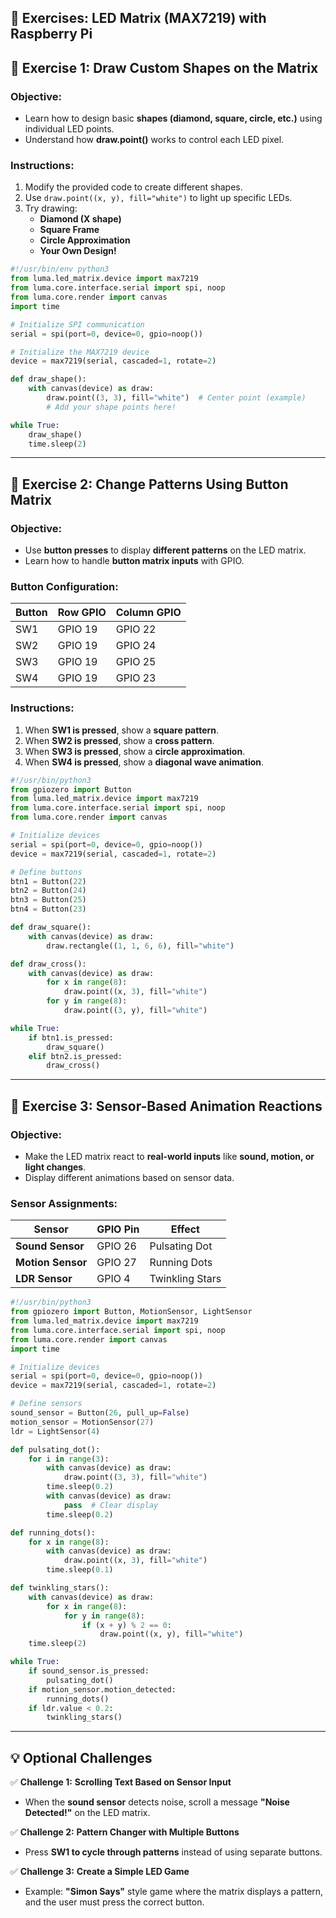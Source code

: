 ## 📝 Exercises: LED Matrix (MAX7219) with Raspberry Pi

## 🔹 Exercise 1: Draw Custom Shapes on the Matrix

### Objective:  
- Learn how to design basic **shapes (diamond, square, circle, etc.)** using individual LED points.  
- Understand how **draw.point()** works to control each LED pixel.  

### Instructions:  
1. Modify the provided code to create different shapes.  
2. Use `draw.point((x, y), fill="white")` to light up specific LEDs.  
3. Try drawing:  
   - **Diamond (X shape)**  
   - **Square Frame**  
   - **Circle Approximation**  
   - **Your Own Design!**  

```python
#!/usr/bin/env python3
from luma.led_matrix.device import max7219
from luma.core.interface.serial import spi, noop
from luma.core.render import canvas
import time

# Initialize SPI communication
serial = spi(port=0, device=0, gpio=noop())

# Initialize the MAX7219 device
device = max7219(serial, cascaded=1, rotate=2)

def draw_shape():
    with canvas(device) as draw:
        draw.point((3, 3), fill="white")  # Center point (example)
        # Add your shape points here!

while True:
    draw_shape()
    time.sleep(2)
```

---

## 🔹 Exercise 2: Change Patterns Using Button Matrix

### Objective:  
- Use **button presses** to display **different patterns** on the LED matrix.  
- Learn how to handle **button matrix inputs** with GPIO.  

### Button Configuration:
| Button | Row GPIO | Column GPIO |  
|--------|---------|------------|  
| SW1    | GPIO 19 | GPIO 22    |  
| SW2    | GPIO 19 | GPIO 24    |  
| SW3    | GPIO 19 | GPIO 25    |  
| SW4    | GPIO 19 | GPIO 23    |  

### Instructions:  
1. When **SW1 is pressed**, show a **square pattern**.  
2. When **SW2 is pressed**, show a **cross pattern**.  
3. When **SW3 is pressed**, show a **circle approximation**.  
4. When **SW4 is pressed**, show a **diagonal wave animation**.  

```python
#!/usr/bin/python3
from gpiozero import Button
from luma.led_matrix.device import max7219
from luma.core.interface.serial import spi, noop
from luma.core.render import canvas

# Initialize devices
serial = spi(port=0, device=0, gpio=noop())
device = max7219(serial, cascaded=1, rotate=2)

# Define buttons
btn1 = Button(22)
btn2 = Button(24)
btn3 = Button(25)
btn4 = Button(23)

def draw_square():
    with canvas(device) as draw:
        draw.rectangle((1, 1, 6, 6), fill="white")

def draw_cross():
    with canvas(device) as draw:
        for x in range(8):
            draw.point((x, 3), fill="white")
        for y in range(8):
            draw.point((3, y), fill="white")

while True:
    if btn1.is_pressed:
        draw_square()
    elif btn2.is_pressed:
        draw_cross()
```

---

## 🔹 Exercise 3: Sensor-Based Animation Reactions

### Objective:  
- Make the LED matrix react to **real-world inputs** like **sound, motion, or light changes**.  
- Display different animations based on sensor data.  

### Sensor Assignments:
| Sensor  | GPIO Pin | Effect |
|---------|---------|--------|
| **Sound Sensor** | GPIO 26 | Pulsating Dot |
| **Motion Sensor** | GPIO 27 | Running Dots |
| **LDR Sensor** | GPIO 4  | Twinkling Stars |

```python
#!/usr/bin/python3
from gpiozero import Button, MotionSensor, LightSensor
from luma.led_matrix.device import max7219
from luma.core.interface.serial import spi, noop
from luma.core.render import canvas
import time

# Initialize devices
serial = spi(port=0, device=0, gpio=noop())
device = max7219(serial, cascaded=1, rotate=2)

# Define sensors
sound_sensor = Button(26, pull_up=False)
motion_sensor = MotionSensor(27)
ldr = LightSensor(4)

def pulsating_dot():
    for i in range(3):
        with canvas(device) as draw:
            draw.point((3, 3), fill="white")
        time.sleep(0.2)
        with canvas(device) as draw:
            pass  # Clear display
        time.sleep(0.2)

def running_dots():
    for x in range(8):
        with canvas(device) as draw:
            draw.point((x, 3), fill="white")
        time.sleep(0.1)

def twinkling_stars():
    with canvas(device) as draw:
        for x in range(8):
            for y in range(8):
                if (x + y) % 2 == 0:
                    draw.point((x, y), fill="white")
    time.sleep(2)

while True:
    if sound_sensor.is_pressed:
        pulsating_dot()
    if motion_sensor.motion_detected:
        running_dots()
    if ldr.value < 0.2:
        twinkling_stars()
```

---

## 💡 Optional Challenges  
✅ **Challenge 1:** **Scrolling Text Based on Sensor Input**  
- When the **sound sensor** detects noise, scroll a message **"Noise Detected!"** on the LED matrix.  

✅ **Challenge 2:** **Pattern Changer with Multiple Buttons**  
- Press **SW1 to cycle through patterns** instead of using separate buttons.  

✅ **Challenge 3:** **Create a Simple LED Game**  
- Example: **"Simon Says"** style game where the matrix displays a pattern, and the user must press the correct button.  
